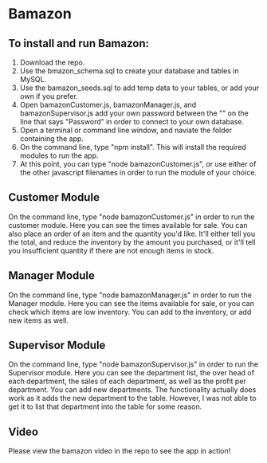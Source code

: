 # Bamazon

## To install and run Bamazon:

1. Download the repo. 
2. Use the bmazon_schema.sql to create your database and tables in MySQL.
3. Use the bamazon_seeds.sql to add temp data to your tables, or add your own if you prefer. 
4. Open bamazonCustomer.js, bamazonManager.js, and bamazonSupervisor.js add your own password between the "" on the line that says "Password" in order to connect to your own database.  
5. Open a terminal or command line window, and naviate the folder containing the app. 
6. On the command line, type "npm install".  This will install the required modules to run the app. 
7. At this point, you can type "node bamazonCustomer.js", or use either of the other javascript filenames in order to run the module of your choice. 

## Customer Module

On the command line, type "node bamazonCustomer.js" in order to run the customer module. Here you can see the times available for sale. You can also place an order of an item and the quantity you'd like.  It'll either tell you the total, and reduce the inventory by the amount you purchased, or it'll tell you insufficient quantity if there are not enough items in stock. 

## Manager Module

On the command line, type "node bamazonManager.js" in order to run the Manager module. Here you can see the items available for sale, or you can check which items are low inventory.  You can add to the inventory, or add new items as well. 

## Supervisor Module

On the command line, type "node bamazonSupervisor.js" in order to run the Supervisor module. Here you can see the department list, the over head of each department, the sales of each department, as well as the profit per department. You can add new departments.  The functionality actually does work as it adds the new department to the table.  However, I was not able to get it to list that department into the table for some reason. 

## Video

Please view the bamazon video in the repo to see the app in action!

